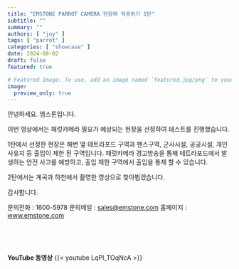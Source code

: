 ```yaml
---
title: "EMSTONE PARROT CAMERA 현장에 적용하기 1탄"
subtitle: ""
summary: ""
authors: [ "joy" ]
tags: [ "parrot" ]
categories: [ "showcase" ]
date: 2024-08-02
draft: false
featured: true

# Featured Image: To use, add an image named `featured.jpg/png` to your page's folder.
image:
  preview_only: true
---
```


안녕하세요. 엠스톤입니다. 

이번 영상에서는 패럿카메라 필요가 예상되는 현장을 선정하여 테스트를 진행했습니다. 
 
1탄에서 선정한 현장은
해변 옆 테트라포드 구역과 펜스구역, 군사시설, 공공시설, 개인사유지 등 출입이 제한 된 구역입니다. 
패럿카메라 경고방송을 통해 테트라포드에서 발생하는 안전 사고를 예방하고, 출입 제한 구역에서 출입을 통제 할 수 있습니다. 

2탄에서는 계곡과 하천에서 촬영한 영상으로 찾아뵙겠습니다.

감사합니다. 

문의전화 : 1600-5978
문의메일 : sales@emstone.com
홈페이지 : www.emstone.com


&nbsp;


&nbsp;

**YouTube 동영상**
{{< youtube LqPl_TOqNcA >}}


